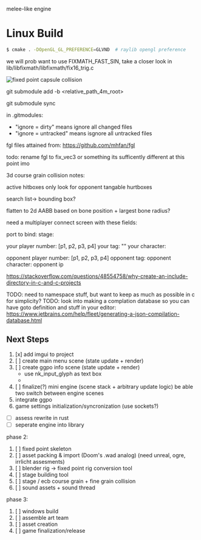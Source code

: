 melee-like engine

# Linux Build

```bash
$ cmake . -DOpenGL_GL_PREFERENCE=GLVND  # raylib opengl preference
```
we will prob want to use FIXMATH_FAST_SIN, take a closer look in lib/libfixmath/libfixmath/fix16_trig.c

![fixed point capsule collision](https://i.imgur.com/3QwXJt7.gif)


git submodule add -b <branch> <url> <relative_path_4m_root>

git submodule sync


in .gitmodules: 
- "ignore = dirty" means ignore all changed files
- "ignore = untracked" means isgnore all untracked files


fgl files attained from: https://github.com/mhfan/fgl

todo: rename fgl to fix_vec3 or something its sufficently different at this point imo


3d course grain collision notes:

active hitboxes only look for opponent tangable hurtboxes

search list-> bounding box?

flatten to 2d AABB based on bone position + largest bone radius?


need a multiplayer connect screen with these fields:

port to bind:
stage:

your player number: [p1, p2, p3, p4]
your tag: ""
your character: 

opponent player number: [p1, p2, p3, p4]
opponent tag:
opponent character:
opponent ip

https://stackoverflow.com/questions/48554758/why-create-an-include-directory-in-c-and-c-projects


TODO: need to namespace stuff, but want to keep as much as possible in c for simplicity?
TODO: look into making a complation database so you can have goto definition and stuff in your editor: https://www.jetbrains.com/help/fleet/generating-a-json-compilation-database.html

## Next Steps ##

1. [x] add imgui to project
2. [ ] create main menu scene (state update + render)
3. [ ] create ggpo info scene (state update + render)
    - use nk_input_glyph as text box
    - 
4. [ ] finalize(?) mini engine (scene stack + arbitrary update logic) be able two switch between engine scenes
5. integrate ggpo
6. game settings initialization/syncronization (use sockets?)

- [ ] assess rewrite in rust
- [ ] seperate engine into library

phase 2:
1. [ ] fixed point skeleton
2. [ ] asset packing & import (Doom's .wad analog) (need unreal, ogre, irrlicht assesments)
3. [ ] blender rig -> fixed point rig conversion tool
4. [ ] stage building tool
5. [ ] stage / ecb course grain + fine grain collision
6. [ ] sound assets + sound thread

phase 3:
1. [ ] windows build
2. [ ] assemble art team
3. [ ] asset creation
4. [ ] game finalization/release
